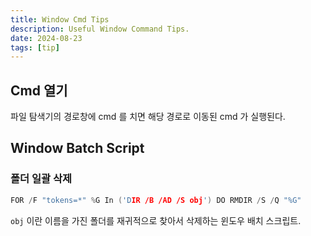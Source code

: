 ```yaml
---
title: Window Cmd Tips
description: Useful Window Command Tips.
date: 2024-08-23
tags: [tip]
---
```


## Cmd 열기

파일 탐색기의 경로창에 cmd 를 치면 해당 경로로 이동된 cmd 가 실행된다.

## Window Batch Script

### 폴더 일괄 삭제

```c
FOR /F "tokens=*" %G In ('DIR /B /AD /S obj') DO RMDIR /S /Q "%G"
```

```obj``` 이란 이름을 가진 폴더를 재귀적으로 찾아서 삭제하는 윈도우 배치 스크립트.　